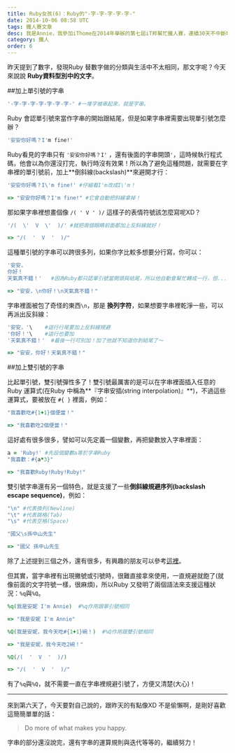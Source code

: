 ```yaml
---
title: Ruby女孩(6)：Ruby的"-字-字-字-字-字-"
date: 2014-10-06 08:58 UTC
tags: 鐵人賽文章
desc: 我是Annie，我參加iThome在2014年舉辦的第七屆iT邦幫忙鐵人賽，連續30天不中斷地記錄自己學習Ruby的歷程，這一系列30篇文章，推薦給跟我一樣初學Ruby約半年的朋友參考。
category: 鐵人
order: 6
---
```


昨天提到了數字，發現Ruby 替數字做的分類與生活中不太相同，那文字呢？今天來說說 **Ruby資料型別中的文字**。

##加上單引號的字串

~~~ruby
'-字-字-字-字-字-字-字-' #一堆字被串起來，就是字串。  
~~~

Ruby 會認單引號來當作字串的開始跟結尾，但是如果字串裡需要出現單引號怎麼辦？

~~~ruby
'安安你好嗎？I'm fine!'  
~~~

Ruby看見的字串只有 `'安安你好嗎？I'` ，還有後面的字串開頭`'`，這時候執行程式碼，他會以為你還沒打完，執行時沒有效果！所以為了避免這種問題，就需要在字串裡的單引號前，加上**倒斜線(backslash)**來避開才行：

~~~ruby
'安安你好嗎？I\'m fine!' #仔細看I'm改成I\'m！  

=> "安安你好嗎？I'm fine!" #它會自動把斜線拿掉！  
~~~

那如果字串裡想畫個像 `/( ' V ' )/` 這樣子的表情符號該怎麼寫呢XD？

~~~ruby
'/(  \'  V  \'  )/' #就把兩個眼睛前面都加上反斜線就好！  

=> "/(  '  V  '  )/"  
~~~

這種單引號的字串可以跨很多列，如果你字比較多想要分行寫，你可以：

~~~ruby
'安安，  
你好！  
天氣真不錯！'   #因為Ruby都只認單引號當開頭與結尾，所以他自動會幫忙轉成一行，但...  

=> "安安，\n你好！\n天氣真不錯！"  
~~~

字串裡面被包了奇怪的東西`\n`，那是 **換列字符**，如果想要字串裡乾淨一些，可以再派出反斜線：

~~~ruby
'安安，'\    #這行行尾要加上反斜線規避  
'你好！'\    #這行也要加  
'天氣真不錯！'  #最後一行可別加！加了他就不知道你到結尾了～  

=> "安安，你好！天氣真不錯！"  
~~~

##加上雙引號的字串

比起單引號，雙引號彈性多了！雙引號最厲害的是可以在字串裡面插入任意的Ruby 運算式(在Ruby 中稱為**『字串安插(string interpolation)』**)，不過這些運算式，要被放在 `#{ }` 裡面，例如：

~~~ruby
"我喜歡吃#{1+1}個便當！"  

=> "我喜歡吃2個便當！"  
~~~

這好處有很多很多，譬如可以先定義一個變數，再把變數放入字串裡面：

~~~ruby
a = 'Ruby!' #先設個變數a等於字串Ruby  
"我喜歡：#{a*3}"  

=> "我喜歡Ruby!Ruby!Ruby!"  
~~~

雙引號字串還有另一個特色，就是支援了一些**倒斜線規避序列(backslash escape sequence)**，例如：

~~~ruby
"\n" #代表換列(Newline)  
"\t" #代表跳格(Tab)  
"\s" #代表空格(Space)  

"國父\s孫中山先生"  

=> "國父 孫中山先生  
~~~

除了上述提到三個之外，還有很多，有興趣的朋友可以參考[這裡](http://guides.ruby.tw/ruby/regexp.html)。

但其實，當字串裡有出現撇號或引號時，很難直接拿來使用，一直規避就飽了(就像前面的文字符號一樣，很麻煩)，所以Ruby 又發明了兩個語法來支援這種狀況：`%q`與`%Q`。

~~~ruby
%q(我是安妮 I'm Annie)  #%q作用跟單引號相同

=> "我是安妮 I'm Annie"  

%Q(我是安妮，我今天吃#{1+1}碗！)  #%Q作用跟雙引號相同

=> "我是安妮，我今天吃2碗！"  

%Q(/(  '  V  '  )/)  

=> "/(  '  V  '  )/"  
~~~

有了`%q`與`%Q`，就不需要一直在字串裡規避引號了，方便又清楚(大心)！

---

來到第六天了，今天要對自己說的，跟昨天的有點像XD 不是偷懶啊，是剛好喜歡這簡簡單單的話：

> Do more of what makes you happy.

字串的部分還沒說完，還有字串的運算規則與迭代等等的，繼續努力！
